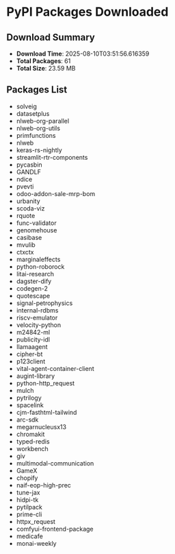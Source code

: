 # PyPI Packages Downloaded

## Download Summary
- **Download Time**: 2025-08-10T03:51:56.616359
- **Total Packages**: 61
- **Total Size**: 23.59 MB

## Packages List
- solveig
- datasetplus
- nlweb-org-parallel
- nlweb-org-utils
- primfunctions
- nlweb
- keras-rs-nightly
- streamlit-rtr-components
- pycasbin
- GANDLF
- ndice
- pvevti
- odoo-addon-sale-mrp-bom
- urbanity
- scoda-viz
- rquote
- func-validator
- genomehouse
- casibase
- mvulib
- ctxctx
- marginaleffects
- python-roborock
- litai-research
- dagster-dify
- codegen-2
- quotescape
- signal-petrophysics
- internal-rdbms
- riscv-emulator
- velocity-python
- m24842-ml
- publicity-idl
- llamaagent
- cipher-bt
- p123client
- vital-agent-container-client
- augint-library
- python-http_request
- mulch
- pytrilogy
- spacelink
- cjm-fasthtml-tailwind
- arc-sdk
- megarnucleusx13
- chromakit
- typed-redis
- workbench
- giv
- multimodal-communication
- GameX
- chopify
- naif-eop-high-prec
- tune-jax
- hidpi-tk
- pytilpack
- prime-cli
- httpx_request
- comfyui-frontend-package
- medicafe
- monai-weekly
